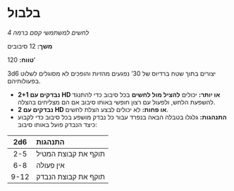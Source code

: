 # בלבול

*לחשים למשתמשי קסם ברמה 4*

**משך:** 12 סיבובים

**טווח:** 120’

3d6 יצורים בתוך שטח ברדיוס של 30’ נפגעים מהזיות והופכים לא מסוגלים לשלוט בפעולותיהם.

- **נבדקים עם 2+1 HD או יותר:** יכולים **להציל מול לחשים** בכל סיבוב כדי להתנגד להשפעת הלחש, ולפעול עם רצון חופשי באותו סיבוב אם הם מצליחים בהצלה.
- **נבדקים עם 2 HD או פחות:** לא יכולים לבצע הצלת לחשים.
- **התנהגות:** גלגלו בטבלה הבאה בנפרד עבור כל נבדק מושפע בכל סיבוב כדי לקבוע כיצד הנבדק פועל באותו סיבוב:

| 2d6  | התנהגות               |
| :--: | :--------------------- |
| 2-5  | תוקף את קבוצת המטיל  |
| 6-8  | אין פעולה             |
| 9-12 | תוקף את קבוצת הנבדק  |